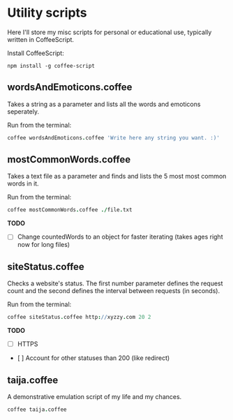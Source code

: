 # Utility scripts

Here I'll store my misc scripts for personal or educational use, typically written in CoffeeScript.

Install CoffeeScript:

```
npm install -g coffee-script
```


## wordsAndEmoticons.coffee

Takes a string as a parameter and lists all the words and emoticons seperately.

Run from the terminal:

```coffee
coffee wordsAndEmoticons.coffee 'Write here any string you want. :)'
```


## mostCommonWords.coffee

Takes a text file as a parameter and finds and lists the 5 most most common words in it.

Run from the terminal:

```coffee
coffee mostCommonWords.coffee ./file.txt
```

**TODO**

- [ ] Change countedWords to an object for faster iterating (takes ages right now for long files)

## siteStatus.coffee

Checks a website's status. The first number parameter defines the request count and the second defines the interval between requests (in seconds).

Run from the terminal:

```coffee
coffee siteStatus.coffee http://xyzzy.com 20 2
```

**TODO**

+ [ ] HTTPS
+ [ ] Account for other statuses than 200 (like redirect)

## taija.coffee

A demonstrative emulation script of my life and my chances.

```coffee
coffee taija.coffee
```
